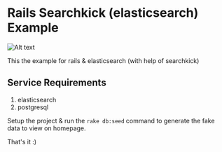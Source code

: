 # Rails Searchkick (elasticsearch) Example

![Alt text](https://lh4.googleusercontent.com/VYUTvjOWHMGZjgzBBk9NIXmmvGSAXBZmOW1eXms7lve88tZbozk_KY22eDXAgLKYnPvqqdT_BGLrAg=w1535-h810-rw)

This the example for rails & elasticsearch (with help of searchkick)

## Service Requirements
1. elasticsearch
2. postgresql

Setup the project & run the `rake db:seed` command to generate the fake data to view on homepage.

That's it :)
